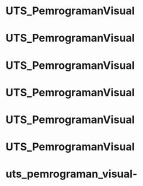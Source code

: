 # UTS_PemrogramanVisual
# UTS_PemrogramanVisual
# UTS_PemrogramanVisual
# UTS_PemrogramanVisual
# UTS_PemrogramanVisual
# UTS_PemrogramanVisual
# uts_pemrograman_visual-
